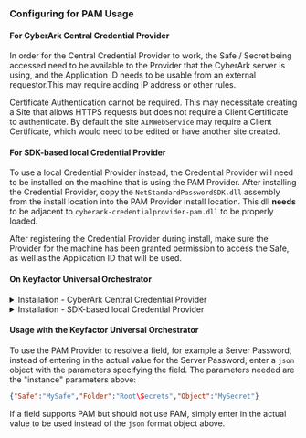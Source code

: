 ### Configuring for PAM Usage
#### For CyberArk Central Credential Provider
In order for the Central Credential Provider to work, the Safe / Secret being accessed need to be available to the Provider that the CyberArk server is using, and the Application ID needs to be usable from an external requestor.This may require adding IP address or other rules.

Certificate Authentication cannot be required. This may necessitate creating a Site that allows HTTPS requests but does not require a Client Certificate to authenticate. By default the site `AIMWebService` may require a Client Certificate, which would need to be edited or have another site created.

#### For SDK-based local Credential Provider
To use a local Credential Provider instead, the Credential Provider will need to be installed on the machine that is using the PAM Provider. After installing the Credential Provider, copy the `NetStandardPasswordSDK.dll` assembly from the install location into the PAM Provider install location. This dll __needs__ to be adjacent to `cyberark-credentialprovider-pam.dll` to be properly loaded.

After registering the Credential Provider during install, make sure the Provider for the machine has been granted permission to access the Safe, as well as the Application ID that will be used.

#### On Keyfactor Universal Orchestrator
<details>
<summary>Installation - CyberArk Central Credential Provider </summary>
<p>
Install the CyberArk Central Credential Provider as an extension by copying the release contents into a new extension folder named <code>CyberArk-CentralCredentialProvider</code>.
A <code>manifest.json</code> file is included in the release. This file needs to be edited to enter in the "initialization" parameters for the PAM Provider. Specifically values need to be entered for the parameters in the <code>manifest.json</code> of the <b>PAM Provider extension</b>:

~~~ json
"Keyfactor:PAMProviders:CyberArk-CentralCredentialProvider:InitializationInfo": {
    "AppId": "myappid",
    "Host": "https://my.cyberark.instance:99999",
    "Site": "WithOutCert"
  }
~~~
</p>
</details>

<details>
<summary>Installation - SDK-based local Credential Provider</summary>
<p>
Install the CyberArk SDK-based local Credential Provider as an extension by copying the release contents into a new extension folder named <code>CyberArk-SdkCredentialProvider</code>. The <code>NetStandardPasswordSDK.dll</code> assembly will still need to be copied over to the installation location as well.
The default <code>manifest.json</code> needs to be replaced with the included <code>SDK-manifest.json</code>. Rename the existing <code>manifest.json</code> as <code>Central-manifest.json</code> and then rename the <code>SDK-manifest.json</code> to replace the original <code>manifest.json</code>.
This file then needs to be edited to enter in the "initialization" parameters for the PAM Provider. Specifically values need to be entered for the parameters in the <code>manifest.json</code> of the <b>PAM Provider extension</b>:

~~~json
"Keyfactor:PAMProviders:CyberArk-SdkCredentialProvider:InitializationInfo": {
    "AppId": "myappid"
  }
~~~
</p>
</details>

#### Usage with the Keyfactor Universal Orchestrator
To use the PAM Provider to resolve a field, for example a Server Password, instead of entering in the actual value for the Server Password, enter a `json` object with the parameters specifying the field.
The parameters needed are the "instance" parameters above:

~~~ json
{"Safe":"MySafe","Folder":"Root\Secrets","Object":"MySecret"}
~~~

If a field supports PAM but should not use PAM, simply enter in the actual value to be used instead of the `json` format object above.
